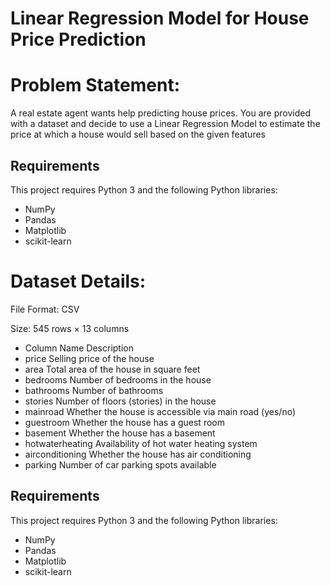 # Linear Regression Model for House Price Prediction

# Problem Statement:
A real estate agent wants help predicting house prices. You are provided with a dataset and decide to use a Linear Regression Model to estimate the price at which a house would sell based on the given features

## Requirements

This project requires Python 3 and the following Python libraries:

* NumPy
* Pandas
* Matplotlib
* scikit-learn
  
# Dataset Details:
File Format: CSV

Size: 545 rows × 13 columns

* Column Name						Description
* price						Selling price of the house
* area						Total area of the house in square feet
* bedrooms					Number of bedrooms in the house
* bathrooms					Number of bathrooms
* stories						Number of floors (stories) in the house
* mainroad					Whether the house is accessible via main road (yes/no)
* guestroom					Whether the house has a guest room
* basement					Whether the house has a basement
* hotwaterheating					Availability of hot water heating system
* airconditioning					Whether the house has air conditioning
* parking						Number of car parking spots available

## Requirements

This project requires Python 3 and the following Python libraries:

* NumPy
* Pandas
* Matplotlib
* scikit-learn
